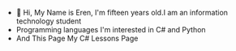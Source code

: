 - 👋 Hi, My Name is Eren, I'm fifteen years old.I am an information technology student
- Programming languages I'm interested in C# and Python
- And This Page My C# Lessons Page
